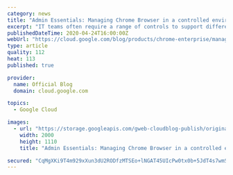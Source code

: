 ```yaml
---
category: news
title: "Admin Essentials: Managing Chrome Browser in a controlled environment"
excerpt: "IT teams often require a range of controls to support different groups and users. In some cases, users need more permissions and access based on their role. Other situations might call for more restrictive measures, with limited access or heightened security measures. These tighter controls can be driven"
publishedDateTime: 2020-04-24T16:00:00Z
webUrl: "https://cloud.google.com/blog/products/chrome-enterprise/managing-chrome-browser-in-a-controlled-environment/"
type: article
quality: 112
heat: 113
published: true

provider:
  name: Official Blog
  domain: cloud.google.com

topics:
  - Google Cloud

images:
  - url: "https://storage.googleapis.com/gweb-cloudblog-publish/original_images/ChromeEnterpriseSeries-01.png"
    width: 2000
    height: 1110
    title: "Admin Essentials: Managing Chrome Browser in a controlled environment"

secured: "CqMgXKi9T4m929xXun3dU2RODfzMTSEo+lNGAT45UIcPw0tx0b+5JdT4s7wmSGFjxGVgLtXZAN1YPAeyt1kRkHt1qVehBdQc81O6EWjFijMOTMtHkJxn8Kb+Sj71ypfjG0rUGtFNg9YB1wEkVQ/SYOUxK4C2pMan4VpPjlKOKABKCjPmO/NbkQ69C9ENprNxZCER/AQNFK/ONaDYX6MHRKC2AMAtwtFTcrHN673YJSsXtF00jGoceAmUFkXi/AVlay2hCrzyFC3VSUIRzOz+hwoQoAaZeXPd38mz4dKj3taD9LG6oc9yMR9TPDSarsrt;FW7166+Pb90XVSivtrzJhA=="
---
```


